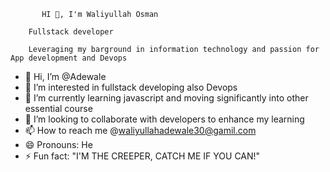            HI 👋, I'm Waliyullah Osman

        Fullstack developer

        Leveraging my barground in information technology and passion for App development and Devops







- 👋 Hi, I’m @Adewale
- 👀 I’m interested in fullstack developing also Devops
- 🌱 I’m currently learning javascript and moving significantly into other essential course
- 💞️ I’m looking to collaborate with developers to enhance my learning
- 📫 How to reach me @waliyullahadewale30@gamil.com
- 😄 Pronouns: He
- ⚡ Fun fact:  "I'M THE CREEPER, CATCH ME IF YOU CAN!"

<!---
Adewale-tech/Adewale-tech is a ✨ special ✨ repository because its `README.md` (this file) appears on your GitHub profile.
You can click the Preview link to take a look at your changes.
--->

